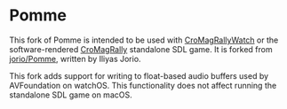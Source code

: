 # Pomme

This fork of Pomme is intended to be used with [CroMagRallyWatch](https://github.com/williehwc/CroMagRallyWatch) or the software-rendered [CroMagRally](https://github.com/williehwc/CroMagRally) standalone SDL game. It is forked from [jorio/Pomme](https://github.com/jorio/Pomme), written by Iliyas Jorio.

This fork adds support for writing to float-based audio buffers used by AVFoundation on watchOS. This functionality does not affect running the standalone SDL game on macOS.